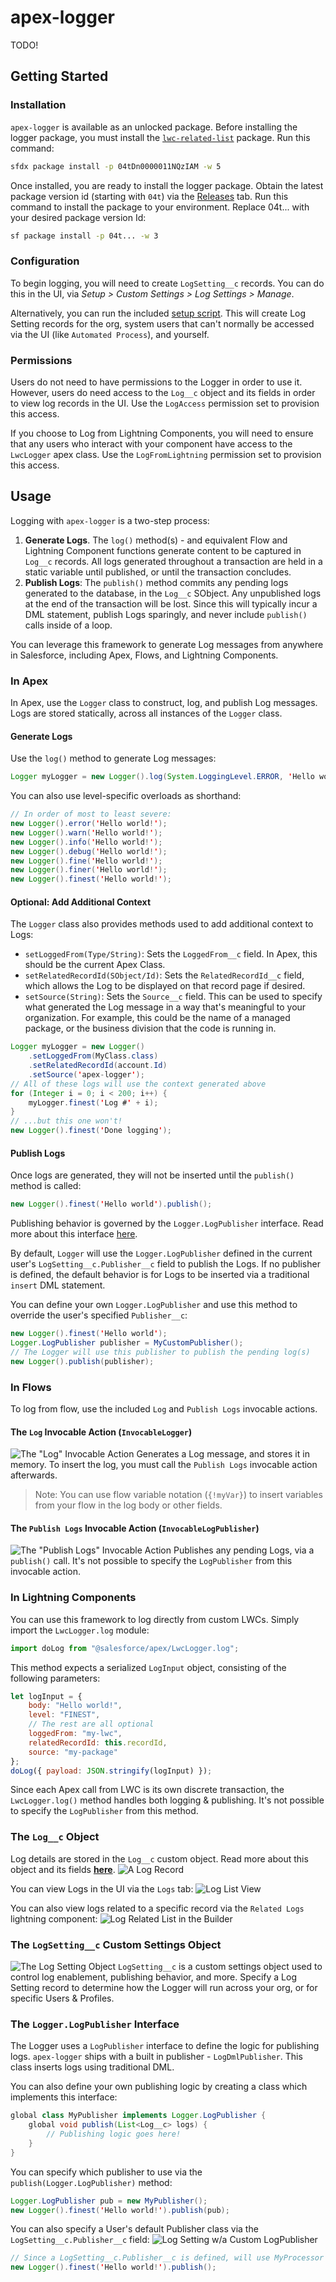 # apex-logger
TODO!

## Getting Started

### Installation

`apex-logger` is available as an unlocked package. Before installing the logger package, you must install the [`lwc-related-list`](https://github.com/jasonsiders/lwc-related-list) package. Run this command:
```sh
sfdx package install -p 04tDn0000011NQzIAM -w 5
```

Once installed, you are ready to install the logger package. Obtain the latest package version id (starting with `04t`) via the [Releases](https://github.com/jasonsiders/apex-logger/releases/latest) tab. Run this command to install the package to your environment. Replace 04t... with your desired package version Id:
```sh
sf package install -p 04t... -w 3
```

### Configuration
To begin logging, you will need to create `LogSetting__c` records. You can do this in the UI, via _Setup > Custom Settings > Log Settings > Manage_. 

Alternatively, you can run the included [setup script](scripts/shell/setup.sh). This will create Log Setting records for the org, system users that can't normally be accessed via the UI (like `Automated Process`), and yourself. 

### Permissions
Users do not need to have permissions to the Logger in order to use it. However, users do need access to the `Log__c` object and its fields in order to view log records in the UI. Use the `LogAccess` permission set to provision this access.

If you choose to Log from Lightning Components, you will need to ensure that any users who interact with your component have access to the `LwcLogger` apex class. Use the `LogFromLightning` permission set to provision this access. 
## Usage
Logging with `apex-logger` is a two-step process:

1. **Generate Logs**. The `log()` method(s) - and equivalent Flow and Lightning Component functions generate content to be captured in `Log__c` records. All logs generated throughout a transaction are held in a static variable until published, or until the transaction concludes. 
2. **Publish Logs**: The `publish()` method commits any pending logs generated to the database, in the `Log__c` SObject. Any unpublished logs at the end of the transaction will be lost. Since this will typically incur a DML statement, publish Logs sparingly, and never include `publish()` calls inside of a loop. 

You can leverage this framework to generate Log messages from anywhere in Salesforce, including Apex, Flows, and Lightning Components.
### In Apex
In Apex, use the `Logger` class to construct, log, and publish Log messages. Logs are stored statically, across all instances of the `Logger` class. 

#### Generate Logs

Use the `log()` method to generate Log messages:

```java
Logger myLogger = new Logger().log(System.LoggingLevel.ERROR, 'Hello world!');
```

You can also use level-specific overloads as shorthand:
```java
// In order of most to least severe:
new Logger().error('Hello world!');
new Logger().warn('Hello world!');
new Logger().info('Hello world!');
new Logger().debug('Hello world!');
new Logger().fine('Hello world!');
new Logger().finer('Hello world!');
new Logger().finest('Hello world!');
```

#### Optional: Add Additional Context

The `Logger` class also provides methods used to add additional context to Logs:
- `setLoggedFrom(Type/String)`: Sets the `LoggedFrom__c` field. In Apex, this should be the current Apex Class.
- `setRelatedRecordId(SObject/Id)`: Sets the `RelatedRecordId__c` field, which allows the Log to be displayed on that record page if desired.
- `setSource(String)`: Sets the `Source__c` field. This can be used to specify what generated the Log message in a way that's meaningful to your organization. For example, this could be the name of a managed package, or the business division that the code is running in.

```java
Logger myLogger = new Logger()
    .setLoggedFrom(MyClass.class)
    .setRelatedRecordId(account.Id)
    .setSource('apex-logger');
// All of these logs will use the context generated above
for (Integer i = 0; i < 200; i++) {
    myLogger.finest('Log #' + i);
}
// ...but this one won't!
new Logger().finest('Done logging');
```

#### Publish Logs

Once logs are generated, they will not be inserted until the `publish()` method is called:

```java
new Logger().finest('Hello world').publish();
```
Publishing behavior is governed by the `Logger.LogPublisher` interface. Read more about this interface [here](#the-loggerlogpublisher-interface).

By default, `Logger` will use the `Logger.LogPublisher` defined in the current user's `LogSetting__c.Publisher__c` field to publish the Logs. If no publisher is defined, the default behavior is for Logs to be inserted via a traditional `insert` DML statement. 

You can define your own `Logger.LogPublisher` and use this method to override the user's specified `Publisher__c`:
```java
new Logger().finest('Hello world');
Logger.LogPublisher publisher = MyCustomPublisher();
// The Logger will use this publisher to publish the pending log(s)
new Logger().publish(publisher);
``` 

### In Flows
To log from flow, use the included `Log` and `Publish Logs` invocable actions.

#### The `Log` Invocable Action (`InvocableLogger`)
![The "Log" Invocable Action](/media/loginvocable.png)
Generates a Log message, and stores it in memory. To insert the log, you must call the `Publish Logs` invocable action afterwards.
> Note: You can use flow variable notation (`{!myVar}`) to insert variables from your flow in the log body or other fields.

#### The `Publish Logs` Invocable Action (`InvocableLogPublisher`)
![The "Publish Logs" Invocable Action](media/publishlogsinvocable.png) 
Publishes any pending Logs, via a `publish()` call. It's not possible to specify the `LogPublisher` from this invocable action.

### In Lightning Components
You can use this framework to log directly from custom LWCs. Simply import the `LwcLogger.log` module:
```js
import doLog from "@salesforce/apex/LwcLogger.log";
```

This method expects a serialized `LogInput` object, consisting of the following parameters:
```js
let logInput = {
    body: "Hello world!",
    level: "FINEST", 
    // The rest are all optional
    loggedFrom: "my-lwc",
    relatedRecordId: this.recordId,
    source: "my-package"
};
doLog({ payload: JSON.stringify(logInput) });
```

Since each Apex call from LWC is its own discrete transaction, the `LwcLogger.log()` method handles both logging & publishing. It's not possible to specify the `LogPublisher` from this method.

### The `Log__c` Object
Log details are stored in the `Log__c` custom object. Read more about this object and its fields [**here**](/docs/LOGOBJECT.md). 
![A Log Record](/media/logrecord.png)

You can view Logs in the UI via the `Logs` tab:
![Log List View](/media/loglistview.png)  

You can also view logs related to a specific record via the `Related Logs` lightning component:
![Log Related List in the Builder](/media/logrelatedlist.png) 

### The `LogSetting__c` Custom Settings Object
![The Log Setting Object](/media/logsetting.png)
`LogSetting__c` is a custom settings object used to control log enablement, publishing behavior, and more. Specify a Log Setting record to determine how the Logger will run across your org, or for specific Users & Profiles.

### The `Logger.LogPublisher` Interface
The Logger uses a `LogPublisher` interface to define the logic for publishing logs. `apex-logger` ships with a built in publisher - `LogDmlPublisher`. This class inserts logs using traditional DML.

You can also define your own publishing logic by creating a class which implements this interface:
```java
global class MyPublisher implements Logger.LogPublisher {
    global void publish(List<Log__c> logs) {
        // Publishing logic goes here!
    }
}
```

You can specify which publisher to use via the `publish(Logger.LogPublisher)` method:
```java
Logger.LogPublisher pub = new MyPublisher();
new Logger().finest('Hello world!').publish(pub);
```

You can also specify a User's default Publisher class via the `LogSetting__c.Publisher__c` field:
![Log Setting w/a Custom LogPublisher](media/logpublisher.png)
```java
// Since a LogSetting__c.Publisher__c is defined, will use MyProcessor by default
new Logger().finest('Hello world!').publish();
```